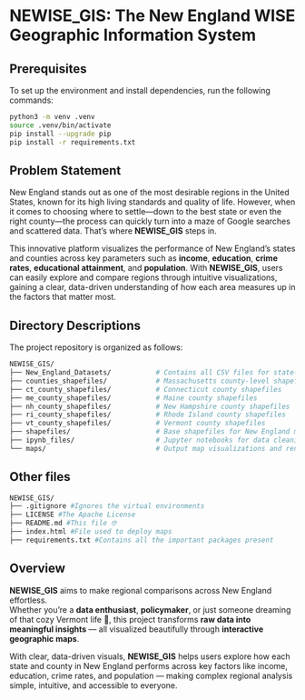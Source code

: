 # NEWISE_GIS: The New England WISE Geographic Information System

## Prerequisites

To set up the environment and install dependencies, run the following commands:

```bash
python3 -m venv .venv
source .venv/bin/activate
pip install --upgrade pip
pip install -r requirements.txt
```

## Problem Statement

New England stands out as one of the most desirable regions in the United States, known for its high living standards and quality of life. However, when it comes to choosing where to settle—down to the best state or even the right county—the process can quickly turn into a maze of Google searches and scattered data. That’s where **NEWISE_GIS** steps in.

This innovative platform visualizes the performance of New England’s states and counties across key parameters such as **income**, **education**, **crime rates**, **educational attainment**, and **population**. With **NEWISE_GIS**, users can easily explore and compare regions through intuitive visualizations, gaining a clear, data-driven understanding of how each area measures up in the factors that matter most.

## Directory Descriptions

The project repository is organized as follows:

```bash
NEWISE_GIS/
├── New_England_Datasets/           # Contains all CSV files for state-level data
├── counties_shapefiles/            # Massachusetts county-level shapefiles
├── ct_county_shapefiles/           # Connecticut county shapefiles
├── me_county_shapefiles/           # Maine county shapefiles
├── nh_county_shapefiles/           # New Hampshire county shapefiles
├── ri_county_shapefiles/           # Rhode Island county shapefiles
├── vt_county_shapefiles/           # Vermont county shapefiles
├── shapefiles/                     # Base shapefiles for New England map boundaries
├── ipynb_files/                    # Jupyter notebooks for data cleaning and visualization
└── maps/                           # Output map visualizations and rendered GIS plots
```
## Other files 

```bash
NEWISE_GIS/
├── .gitignore #Ignores the virtual environments
├── LICENSE #The Apache License
├── README.md #This file 🤓
├── index.html #File used to deploy maps
├── requirements.txt #Contains all the important packages present
```

## Overview

**NEWISE_GIS** aims to make regional comparisons across New England effortless.  
Whether you’re a **data enthusiast**, **policymaker**, or just someone dreaming of that cozy Vermont life 🏡, this project transforms **raw data into meaningful insights** — all visualized beautifully through **interactive geographic maps**.

With clear, data-driven visuals, **NEWISE_GIS** helps users explore how each state and county in New England performs across key factors like income, education, crime rates, and population — making complex regional analysis simple, intuitive, and accessible to everyone.





